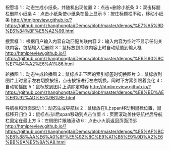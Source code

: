 祝愿墙
1：动态生成小纸条，并随机出现位置
2：点击×删除小纸条
3：双击标题栏删除小纸条
4：点击小纸条使小纸条在最上显示
5：按住标题栏不动，移动小纸条
http://htmlpreview.github.io/?https://github.com/zhanghongtai/Demos/blob/master/demos/%E7%A5%9D%E6%84%BF%E5%A2%99.html


搜索框
1：根据用户输入内容自动匹配关联内容
2：输入内容为空时不显示任何关联内容，包括输入后删除
3：鼠标放到关联内容上时自动赋值到输入框
http://htmlpreview.github.io/?https://github.com/zhanghongtai/Demos/blob/master/demos/%E6%90%9C%E7%B4%A2%E6%A1%86.html


轮播图
1：动态生成轮播图
2：鼠标点击下面的索引标签时切换图片
3：鼠标放到图片上时显示左右切换按钮，点击按钮进行左右切换，同时下方索引跟着变化
4：自动轮播图
5：鼠标放到图片上清除定时器
http://htmlpreview.github.io/?https://github.com/zhanghongtai/Demos/blob/master/demos/%E8%BD%AE%E6%92%AD%E5%9B%BE.html


导航栏和页面滚动
1：动态生成导航栏
2：鼠标放在li上span移动到鼠标位置，鼠标移开归位
3：鼠标点击li后span移动到点击位置
4：页面滚动盖住导航栏后导航栏固定在最上方
5：左侧图片跟随滚动
6：点击小火箭返回页面顶部
http://htmlpreview.github.io/?https://github.com/zhanghongtai/Demos/blob/master/demos/%E5%AF%BC%E8%88%AA%E6%A0%8F%E5%92%8C%E9%A1%B5%E9%9D%A2%E6%BB%9A%E5%8A%A8.html